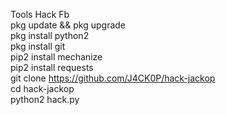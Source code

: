 Tools Hack Fb   
pkg update && pkg upgrade  
pkg install python2  
pkg install git  
pip2 install mechanize  
pip2 install requests  
git clone https://github.com/J4CK0P/hack-jackop  
cd hack-jackop  
python2 hack.py  
